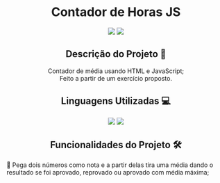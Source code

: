 <h1 align="center">Contador de Horas JS</h1>

<p align="center">
<img src="https://img.shields.io/badge/Status-Up-sucess"/>
<img src="https://img.shields.io/badge/Lan%C3%A7amento-Jan%202023-sucess">
</p>

<h2 align="center">Descrição do Projeto 🧾</h2>
<p align="center">Contador de média usando HTML e JavaScript;<br> Feito a partir de um exercício proposto. </p>

<h2 align="center">Linguagens Utilizadas 💻</h2>
<p align="center">
<img src="https://img.shields.io/badge/-HTML5-orange">
<img src="https://img.shields.io/badge/-JS-yellow">
</p>

<h2 align="center">Funcionalidades do Projeto 🛠️</h2>
📌 Pega dois números como nota e a partir delas tira uma média dando o resultado se foi aprovado, reprovado ou aprovado com média máxima; <br>
